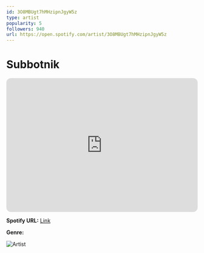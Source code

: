 ```yaml
---
id: 3O8MBUgt7hMHzipnJgyW5z
type: artist
popularity: 5
followers: 940
url: https://open.spotify.com/artist/3O8MBUgt7hMHzipnJgyW5z
---
```

# Subbotnik

<iframe style="border-radius:12px" src="https://open.spotify.com/embed/artist/3O8MBUgt7hMHzipnJgyW5z" width="100%" height="352" frameBorder="0" allowfullscreen="" allow="autoplay; clipboard-write; encrypted-media; fullscreen; picture-in-picture" loading="lazy"></iframe>

**Spotify URL:** [Link](https://open.spotify.com/artist/3O8MBUgt7hMHzipnJgyW5z)

**Genre:** 

![Artist](https://i.scdn.co/image/ab6761610000e5eb887f25c2600f92a8507e5e49)
